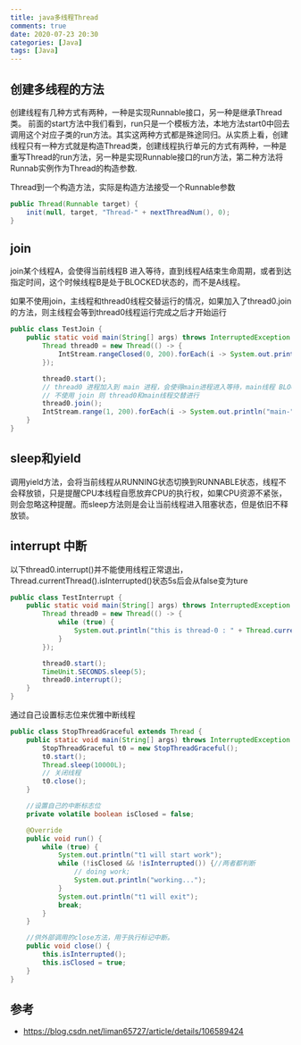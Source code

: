 ```yaml
---
title: java多线程Thread
comments: true
date: 2020-07-23 20:30
categories: [Java]
tags: [Java]
---
```


## 创建多线程的方法
创建线程有几种方式有两种，一种是实现Runnable接口，另一种是继承Thread类。
前面的start方法中我们看到，run只是一个模板方法，本地方法start0中回去调用这个对应子类的run方法。其实这两种方式都是殊途同归。从实质上看，创建线程只有一种方式就是构造Thread类，创建线程执行单元的方式有两种，一种是重写Thread的run方法，另一种是实现Runnable接口的run方法，第二种方法将Runnab实例作为Thread的构造参数.

Thread到一个构造方法，实际是构造方法接受一个Runnable参数
```java
public Thread(Runnable target) {
    init(null, target, "Thread-" + nextThreadNum(), 0);
}
```

## join 
join某个线程A，会使得当前线程B 进入等待，直到线程A结束生命周期，或者到达指定时间，这个时候线程B是处于BLOCKED状态的，而不是A线程。

如果不使用join，主线程和thread0线程交替运行的情况，如果加入了thread0.join的方法，则主线程会等到thread0线程运行完成之后才开始运行
<!-- more -->
```java
public class TestJoin {
    public static void main(String[] args) throws InterruptedException {
        Thread thread0 = new Thread(() -> {
            IntStream.rangeClosed(0, 200).forEach(i -> System.out.println("thread-0-" + i));
        });

        thread0.start();
        // thread0 进程加入到 main 进程，会使得main进程进入等待，main线程 BLOCKED状态
        // 不使用 join 则 thread0和main线程交替进行
        thread0.join();
        IntStream.range(1, 200).forEach(i -> System.out.println("main-" + i));
    }
}
```

## sleep和yield
调用yield方法，会将当前线程从RUNNING状态切换到RUNNABLE状态，线程不会释放锁，只是提醒CPU本线程自愿放弃CPU的执行权，如果CPU资源不紧张，则会忽略这种提醒。而sleep方法则是会让当前线程进入阻塞状态，但是依旧不释放锁。

## interrupt 中断
以下thread0.interrupt()并不能使用线程正常退出，Thread.currentThread().isInterrupted()状态5s后会从false变为ture
```java
public class TestInterrupt {
    public static void main(String[] args) throws InterruptedException {
        Thread thread0 = new Thread(() -> {
            while (true) {
                System.out.println("this is thread-0 : " + Thread.currentThread().isInterrupted());
            }
        });

        thread0.start();
        TimeUnit.SECONDS.sleep(5);
        thread0.interrupt();
    }
}
```

通过自己设置标志位来优雅中断线程
```java
public class StopThreadGraceful extends Thread {
    public static void main(String[] args) throws InterruptedException {
        StopThreadGraceful t0 = new StopThreadGraceful();
        t0.start();
        Thread.sleep(10000L);
        // 关闭线程
        t0.close();
    }

    //设置自己的中断标志位
    private volatile boolean isClosed = false;

    @Override
    public void run() {
        while (true) {
            System.out.println("t1 will start work");
            while (!isClosed && !isInterrupted()) {//两者都判断
                // doing work;
                System.out.println("working...");
            }
            System.out.println("t1 will exit");
            break;
        }
    }

    //供外部调用的close方法，用于执行标记中断。
    public void close() {
        this.isInterrupted();
        this.isClosed = true;
    }
}
```

## 参考
- <https://blog.csdn.net/liman65727/article/details/106589424>
